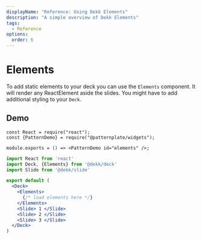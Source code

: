 ```yaml
---
displayName: "Reference: Using Dekk Elements"
description: "A simple overview of Dekk Elements"
tags: 
  - Reference
options:
  order: 6
---
```


# Elements

To add static elements to your deck you can use the `Elements` component.
It will render any ReactElement aside the slides. You might have to add
additional styling to your `Deck`.

## Demo

```widget
const React = require("react");
const {PatternDemo} = require("@patternplate/widgets");

module.exports = () => <PatternDemo id="elements" />;
```

```jsx
import React from 'react'
import Deck, {Elements} from '@dekk/deck'
import Slide from '@dekk/slide'

export default (
  <Deck>
    <Elements>
      {/* load elements here */}
    </Elements>
    <Slide> 1 </Slide>
    <Slide> 2 </Slide>
    <Slide> 3 </Slide>
  </Deck>
)
```
